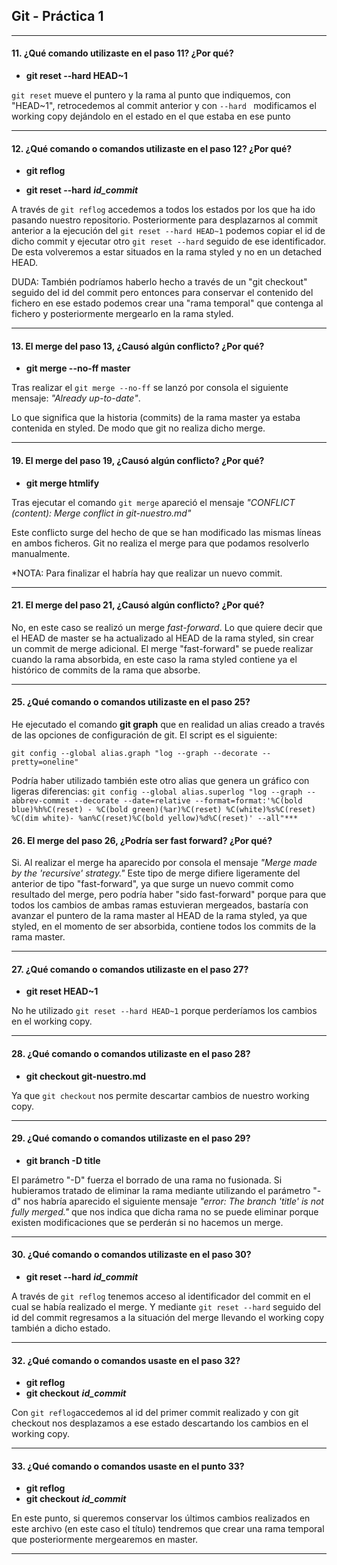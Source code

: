 ## Git - Práctica 1
---
#### 11. ¿Qué comando utilizaste en el paso 11? ¿Por qué?
* **git reset --hard HEAD~1**

`git reset` mueve el puntero y la rama al punto que indiquemos, con "HEAD~1", retrocedemos al commit anterior y con `--hard ` modificamos el working copy dejándolo en el estado en el que estaba en ese punto

***
#### 12. ¿Qué comando o comandos utilizaste en el paso 12? ¿Por qué?
* **git reflog**

* **git reset --hard** ***id_commit***

A través de `git reflog` accedemos a todos los estados por los que ha ido pasando nuestro repositorio.
Posteriormente para desplazarnos al commit anterior a la ejecución del `git reset --hard HEAD~1` podemos copiar el id de dicho commit y ejecutar otro `git reset --hard` seguido de ese identificador. De esta volveremos a estar situados en la rama styled y no en un detached HEAD.

DUDA: También podríamos haberlo hecho a través de un "git checkout" seguido del id del commit pero entonces para conservar el contenido del fichero en ese estado podemos crear una "rama temporal" que contenga al fichero y posteriormente mergearlo en la rama styled.

***
#### 13. El merge del paso 13, ¿Causó algún conflicto? ¿Por qué?
* **git merge --no-ff master**

Tras realizar el `git merge --no-ff` se lanzó por consola el siguiente mensaje: *"Already up-to-date"*.

Lo que significa que la historia (commits) de la rama master ya estaba contenida en styled. De modo que git no realiza dicho merge.

***
#### 19. El merge del paso 19, ¿Causó algún conflicto? ¿Por qué?
* **git merge htmlify**

Tras ejecutar el comando `git merge` apareció el mensaje *"CONFLICT (content): Merge conflict in git-nuestro.md"* 

Este conflicto surge del hecho de que se han modificado las mismas líneas en ambos ficheros. Git no realiza el merge para que podamos resolverlo manualmente.

*NOTA: Para finalizar el habría hay que realizar un nuevo commit.

***
#### 21. El merge del paso 21, ¿Causó algún conflicto? ¿Por qué?

No, en este caso se realizó un merge *fast-forward*. Lo que quiere decir que el HEAD de master se ha actualizado al HEAD de la rama styled, sin crear un commit de merge adicional. El merge "fast-forward" se puede realizar cuando la rama absorbida, en este caso la rama styled contiene ya el histórico de commits de la rama que absorbe. 

***
#### 25. ¿Qué comando o comandos utilizaste en el paso 25?
He ejecutado el comando **git graph** que en realidad un alias creado a través de las opciones de configuración de git. El script es el siguiente:

`git config --global alias.graph "log --graph --decorate --pretty=oneline"`

Podría haber utilizado también este otro alias que genera un gráfico con ligeras diferencias: 
`git config --global alias.superlog "log --graph --abbrev-commit --decorate --date=relative --format=format:'%C(bold blue)%h%C(reset) - %C(bold green)(%ar)%C(reset) %C(white)%s%C(reset) %C(dim white)- %an%C(reset)%C(bold yellow)%d%C(reset)' --all"***`

#### 26. El merge del paso 26, ¿Podría ser fast forward? ¿Por qué?
Si. Al realizar el merge ha aparecido por consola el mensaje *"Merge made by the 'recursive' strategy."*
Este tipo de merge difiere ligeramente del anterior de tipo "fast-forward", ya que surge un nuevo commit como resultado del merge, pero podría haber "sido fast-forward" porque para que todos los cambios de ambas ramas estuvieran mergeados, bastaría con avanzar el puntero de la rama master al HEAD de la rama styled, ya que styled, en el momento de ser absorbida, contiene todos los commits de la rama master.

***
#### 27. ¿Qué comando o comandos utilizaste en el paso 27?
* **git reset HEAD~1**

No he utilizado `git reset --hard HEAD~1` porque perderíamos los cambios en el working copy.

***
#### 28. ¿Qué comando o comandos utilizaste en el paso 28?
* **git checkout git-nuestro.md**

Ya que `git checkout` nos permite descartar cambios de nuestro working copy.

***
#### 29. ¿Qué comando o comandos utilizaste en el paso 29?
* **git branch -D title**

El parámetro "-D" fuerza el borrado de una rama no fusionada. Si hubieramos tratado de eliminar la rama mediante utilizando el parámetro "-d" nos habría aparecido el siguiente mensaje *"error: The branch 'title' is not fully merged."* que nos indica que dicha rama no se puede eliminar porque existen modificaciones que se perderán si no hacemos un merge. 

***
#### 30. ¿Qué comando o comandos utilizaste en el paso 30?
* **git reset --hard** ***id_commit***

A través de `git reflog` tenemos acceso al identificador del commit en el cual se había realizado el merge. Y mediante `git reset --hard` seguido del id del commit regresamos a la situación del merge llevando el working copy también a dicho estado. 

***
#### 32. ¿Qué comando o comandos usaste en el paso 32?
* **git reflog**
* **git checkout** ***id_commit***

Con `git reflog`accedemos al id del primer commit realizado y con git checkout 
nos desplazamos a ese estado descartando los cambios en el working copy.

***
#### 33. ¿Qué comando o comandos usaste en el punto 33?
* **git reflog**
* **git checkout** ***id_commit***

En este punto, si queremos conservar los últimos cambios realizados en este archivo (en este caso el título) tendremos que crear una rama temporal que posteriormente mergearemos en master.

***